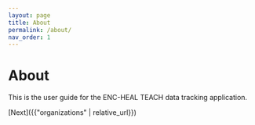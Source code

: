 ```yaml
---
layout: page
title: About
permalink: /about/
nav_order: 1
---
```


# **About**

This is the user guide for the ENC-HEAL TEACH data tracking application.

[Next]({{"organizations" | relative_url}})
